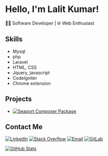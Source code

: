 # Hello, I'm Lalit Kumar!

👩‍💻 Software Developer | 🌐 Web Enthusiast 

## Skills
- Mysql
- php
- Laravel
- HTML, CSS
- Jquery, javascript
- CodeIgniter
- Chrome extension

## Projects
- [![Seaport Composer Package](https://img.shields.io/badge/Seaport%20Package-4E5D94?style=for-the-badge&logo=composer&logoColor=white)](https://packagist.org/packages/seaport/database)

## Contact Me
[![LinkedIn](https://img.shields.io/badge/LinkedIn-0077B5?style=for-the-badge&logo=linkedin&logoColor=white)](https://www.linkedin.com/in/lalit-kumar-a0512a146)
[![Stack Overflow](https://img.shields.io/badge/Stack%20Overflow-FE7A16?style=for-the-badge&logo=stack-overflow&logoColor=white)](https://stackoverflow.com/users/9725461)
[![Email](https://img.shields.io/badge/Email-D14836?style=for-the-badge&logo=gmail&logoColor=white)](mailto:lalitrana396@gmail.com)
[![GitLab](https://img.shields.io/badge/GitLab-FC6D26?style=for-the-badge&logo=gitlab&logoColor=white)](https://gitlab.com/lalit_aspl)


[![GitHub Stats](https://github-readme-stats.vercel.app/api?username=lalit-aspl&show_icons=true)](https://github.com/lalit-aspl)
